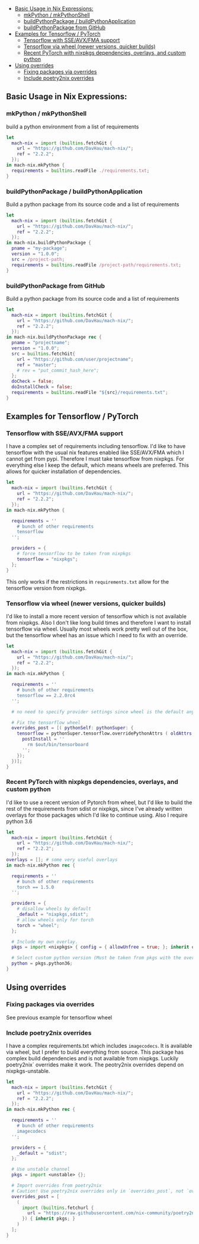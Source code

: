 
<!--ts-->
  * [Basic Usage in Nix Expressions:](#basic-usage-in-nix-expressions)
     * [mkPython / mkPythonShell](#mkpython--mkpythonshell)
     * [buildPythonPackage / buildPythonApplication](#buildpythonpackage--buildpythonapplication)
     * [buildPythonPackage from GitHub](#buildpythonpackage-from-github)
  * [Examples for Tensorflow / PyTorch](#examples-for-tensorflow--pytorch)
     * [Tensorflow with SSE/AVX/FMA support](#tensorflow-with-sseavxfma-support)
     * [Tensorflow via wheel (newer versions, quicker builds)](#tensorflow-via-wheel-newer-versions-quicker-builds)
     * [Recent PyTorch with nixpkgs dependencies, overlays, and custom python](#recent-pytorch-with-nixpkgs-dependencies-overlays-and-custom-python)
  * [Using overrides](#using-overrides)
     * [Fixing packages via overrides](#fixing-packages-via-overrides)
     * [Include poetry2nix overrides](#include-poetry2nix-overrides)

<!-- Added by: grmpf, at: Sat 04 Jul 2020 12:18:42 PM UTC -->

<!--te-->


## Basic Usage in Nix Expressions:
### mkPython / mkPythonShell
build a python environment from a list of requirements
```nix
let
  mach-nix = import (builtins.fetchGit {
    url = "https://github.com/DavHau/mach-nix/";
    ref = "2.2.2";
  });
in mach-nix.mkPython {
  requirements = builtins.readFile ./requirements.txt;
}
```

### buildPythonPackage / buildPythonApplication
Build a python package from its source code and a list of requirements
```nix
let
  mach-nix = import (builtins.fetchGit {
    url = "https://github.com/DavHau/mach-nix/";
    ref = "2.2.2";
  });
in mach-nix.buildPythonPackage {
  pname = "my-package";
  version = "1.0.0";
  src = /project-path;
  requirements = builtins.readFile /project-path/requirements.txt;
}
```

### buildPythonPackage from GitHub
Build a python package from its source code and a list of requirements
```nix
let
  mach-nix = import (builtins.fetchGit {
    url = "https://github.com/DavHau/mach-nix/";
    ref = "2.2.2";
  });
in mach-nix.buildPythonPackage rec {
  pname = "projectname";
  version = "1.0.0";
  src = builtins.fetchGit{
    url = "https://github.com/user/projectname";
    ref = "master";
    # rev = "put_commit_hash_here";
  };
  doCheck = false;
  doInstallCheck = false;
  requirements = builtins.readFile "${src}/requirements.txt";
}
```

## Examples for Tensorflow / PyTorch

### Tensorflow with SSE/AVX/FMA support
I have a complex set of requirements including tensorflow. I'd like to have tensorflow with the usual nix features enabled like SSE/AVX/FMA which I cannot get from pypi. Therefore I must take tensorflow from nixpkgs. For everything else I keep the default, which means wheels are preferred. This allows for quicker installation of dependencies.
```nix
let
  mach-nix = import (builtins.fetchGit {
    url = "https://github.com/DavHau/mach-nix/";
    ref = "2.2.2";
  });
in mach-nix.mkPython {

  requirements = ''
    # bunch of other requirements
    tensorflow
  '';

  providers = {
    # force tensorflow to be taken from nixpkgs
    tensorflow = "nixpkgs"; 
  };
}
```
This only works if the restrictions in `requirements.txt` allow for the tensorflow version from nixpkgs.

### Tensorflow via wheel (newer versions, quicker builds)
I'd like to install a more recent version of tensorflow which is not available from nixpkgs. Also I don't like long build times and therefore I want to install tensorflow via wheel. Usually most wheels work pretty well out of the box, but the tensorflow wheel has an issue which I need to fix with an override.
```nix
let
  mach-nix = import (builtins.fetchGit {
    url = "https://github.com/DavHau/mach-nix/";
    ref = "2.2.2";
  });
in mach-nix.mkPython {

  requirements = ''
    # bunch of other requirements
    tensorflow == 2.2.0rc4
  '';

  # no need to specify provider settings since wheel is the default anyways

  # Fix the tensorflow wheel
  overrides_post = [( pythonSelf: pythonSuper: {
    tensorflow = pythonSuper.tensorflow.overridePythonAttrs ( oldAttrs: {
      postInstall = ''
        rm $out/bin/tensorboard
      '';
    });
  })];
}

```

### Recent PyTorch with nixpkgs dependencies, overlays, and custom python
I'd like to use a recent version of Pytorch from wheel, but I'd like to build the rest of the requirements from sdist or nixpkgs, since I've already written overlays for those packages which I'd like to continue using. Also I require python 3.6
```nix
let
  mach-nix = import (builtins.fetchGit {
    url = "https://github.com/DavHau/mach-nix/";
    ref = "2.2.2";
  });
overlays = []; # some very useful overlays
in mach-nix.mkPython rec {

  requirements = ''
    # bunch of other requirements
    torch == 1.5.0
  '';

  providers = {
    # disallow wheels by default
    _default = "nixpkgs,sdist";
    # allow wheels only for torch
    torch = "wheel";
  };

  # Include my own overlay.
  pkgs = import <nixpkgs> { config = { allowUnfree = true; }; inherit overlays; };

  # Select custom python version (Must be taken from pkgs with the overlay applied)
  python = pkgs.python36;
}
```

## Using overrides
### Fixing packages via overrides
See previous example for tensorflow wheel

### Include poetry2nix overrides
I have a complex requirements.txt which includes `imagecodecs`. It is available via wheel, but I prefer to build everything from source. This package has complex build dependencies and is not available from nixpkgs. Luckily poetry2nix` overrides make it work. The peotry2nix overrides depend on nixpkgs-unstable.
```nix
let
  mach-nix = import (builtins.fetchGit {
    url = "https://github.com/DavHau/mach-nix/";
    ref = "2.2.2";
  });
in mach-nix.mkPython rec {

  requirements = ''
    # bunch of other requirements
    imagecodecs
  '';

  providers = {
    _default = "sdist";
  };

  # Use unstable channel
  pkgs = import <unstable> {};

  # Import overrides from poetry2nix
  # Caution! Use poetry2nix overrides only in `overrides_post`, not `overrides_pre`.
  overrides_post = [
    (
      import (builtins.fetchurl {
        url = "https://raw.githubusercontent.com/nix-community/poetry2nix/1cfaa4084d651d73af137866622e3d0699851008/overrides.nix";
      }) { inherit pkgs; }
    )
  ];
}
```
